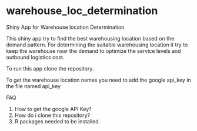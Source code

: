# warehouse_loc_determination
Shiny App for Warehouse location Determination

This shiny app try to find the best warehousing location based on the demand pattern. For determining the suitable warehousing location 
it try to keep the warehouse near the demand to optimize the service levels and outbound logistics cost. 

To run this app clone the repository.

To get the warehouse location names you need to add the google api_key in the file named api_key

FAQ
1. How to get the google API Key?
2. How do i clone this repository?
3. R packages needed to be installed.
